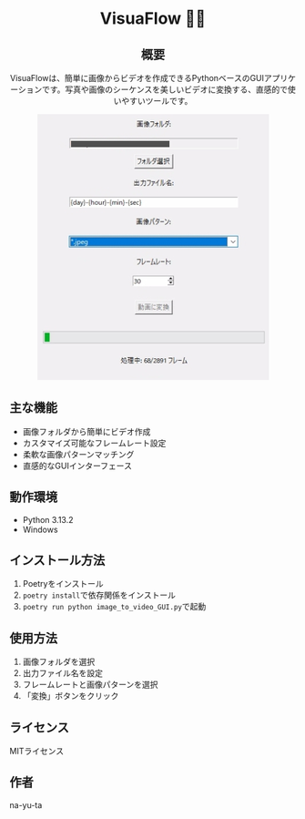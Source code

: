 <div align="center">

# VisuaFlow 🎥✨

## 概要
VisuaFlowは、簡単に画像からビデオを作成できるPythonベースのGUIアプリケーションです。写真や画像のシーケンスを美しいビデオに変換する、直感的で使いやすいツールです。

![sample_img](./sample.jpg)

</div>

## 主な機能
- 画像フォルダから簡単にビデオ作成
- カスタマイズ可能なフレームレート設定
- 柔軟な画像パターンマッチング
- 直感的なGUIインターフェース

## 動作環境
- Python 3.13.2
- Windows

## インストール方法
1. Poetryをインストール
2. `poetry install`で依存関係をインストール
3. `poetry run python image_to_video_GUI.py`で起動

## 使用方法
1. 画像フォルダを選択
2. 出力ファイル名を設定
3. フレームレートと画像パターンを選択
4. 「変換」ボタンをクリック

## ライセンス
MITライセンス

## 作者
na-yu-ta
